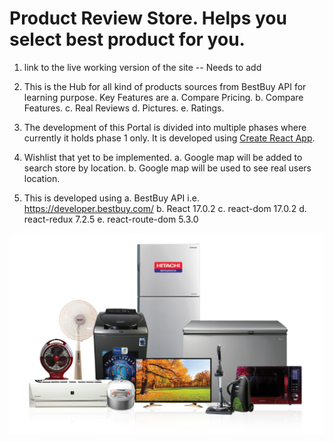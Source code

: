 # Product Review Store. Helps you select best product for you.

1. link to the live working version of the site -- Needs to add

2. This is the Hub for all kind of products sources from BestBuy API for learning purpose.
   Key Features are
   a. Compare Pricing.
   b. Compare Features.
   c. Real Reviews
   d. Pictures.
   e. Ratings.

3. The development of this Portal is divided into multiple phases where currently it holds phase 1 only.
   It is developed using [Create React App](https://github.com/facebook/create-react-app).

4. Wishlist that yet to be implemented.
   a. Google map will be added to search store by location.
   b. Google map will be used to see real users location.

5. This is developed using
   a. BestBuy API i.e. https://developer.bestbuy.com/
   b. React 17.0.2
   c. react-dom 17.0.2
   d. react-redux 7.2.5
   e. react-route-dom 5.3.0

![alt text](https://github.com/hirahussain/RevIT/blob/main/src/assets/features.png)
